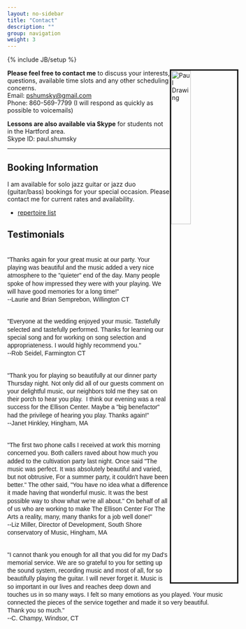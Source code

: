 ```yaml
---
layout: no-sidebar
title: "Contact"
description: ""
group: navigation
weight: 3
---
```

{% include JB/setup %}

<style type="text/css">
.quote-testimonials {
	font-family: PT Sans, sans-serif;
	font-size: 14px;
	line-height: 1.3em;
	white-space: pre-wrap;
}
</style>



<div class="side-image">
	<img src="{{ BASE_PATH }}/assets/images/paul_greyscale.gif" alt="Paul Drawing" style="float:right; width:30%; height:30%; margin-right: -25px; border: solid 3px;"/>
</div>

**Please feel free to contact me** to discuss your interests, questions, available time slots and any other scheduling concerns.
<br>Email: pshumsky@gmail.com<br>
Phone: 860-569-7799 (I will respond as quickly as possible to voicemails)

**Lessons are also available via Skype** for students not in the Hartford area.
<br>Skype ID: paul.shumsky

<hr>




## Booking Information

I am available for solo jazz guitar or jazz duo (guitar/bass) bookings for your special occasion.
Please contact me for current rates and availability.

* [repertoire list](/guitar_repertoire.html)


## Testimonials 

<p class="quote-testimonials">
"Thanks again for your great music at our party. Your playing was beautiful and the music added a very nice atmosphere to the "quieter" end of the day. Many people spoke of how impressed they were with your playing. We will have good memories for a long time!"
--Laurie and Brian Semprebon, Willington CT
</p>

<p class="quote-testimonials">
"Everyone at the wedding enjoyed your music. Tastefully selected and tastefully performed. Thanks for learning our special song and for working on song selection and appropriateness. I would highly recommend you."
--Rob Seidel, Farmington CT
</p>
<p class="quote-testimonials">
"Thank you for playing so beautifully at our dinner party Thursday night. Not only did all of our guests comment on your delightful music, our neighbors told me they sat on their porch to hear you play.  I think our evening was a real success for the Ellison Center. Maybe a "big benefactor" had the privilege of hearing you play. Thanks again!"
--Janet Hinkley, Hingham, MA
</p>
<p class="quote-testimonials">
"The first two phone calls I received at work this morning concerned you. Both callers raved about how much you added to the cultivation party last night. Once said "The music was perfect. It was absolutely beautiful and varied, but not obtrusive, For a summer party, it couldn't have been better." The other said, "You have no idea what a difference it made having that wonderful music. It was the best possible way to show what we're all about." On behalf of all of us who are working to make The Ellison Center For The Arts a reality, many, many thanks for a job well done!"
--Liz Miller, Director of Development, South Shore conservatory of Music, Hingham, MA
</p>
<p class="quote-testimonials">
"I cannot thank you enough for all that you did for my Dad's memorial service. We are so grateful to you for setting up the sound system, recording music and most of all, for so beautifully playing the guitar. I will never forget it. Music is so important in our lives and reaches deep down and touches us in so many ways. I felt so many emotions as you played. Your music connected the pieces of the service together and made it so very beautiful. Thank you so much."
--C. Champy, Windsor, CT
</p>

